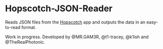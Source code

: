 # Hopscotch-JSON-Reader
Reads JSON files from the [Hopscotch](http://gethopscotch.com/) app and outputs the data in an easy-to-read format.

Work in progress. Developed by @MR.GAM3R, @t1-tracey, @k1ish and @TheRealPhotonic.
